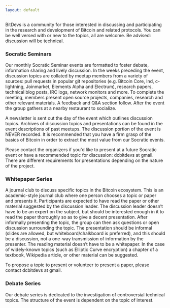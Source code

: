 ```yaml
---
layout: default
---
```


BitDevs is a community for those interested in discussing and participating in
the research and development of Bitcoin and related protocols. You can be well
versed with or new to the topics, all are welcome. Be advised: discussion will
be technical.

### Socratic Seminars

Our monthly Socratic Seminar events are formatted to foster debate, information
sharing and lively discussion. In the weeks preceding the event, discussion
topics are collated by meetup members from a variety of sources: pull requests
in popular git repositories (e.g. Bitcoin Core, lnd, c-lightning, Joinmarket,
Elements Alpha and Electrum), research papers, technical blog posts, IRC logs,
network monitors and more. To complete the meeting, members present open source
projects, companies, research and other relevant materials. A feedback and Q&A
section follow. After the event the group gathers at a nearby restaurant to
socialize.

A newsletter is sent out the day of the event which outlines discussion topics.
Archives of discussion topics and presentations can be found in the event
descriptions of past meetups. The discussion portion of the event is NEVER
recorded. It is recommended that you have a firm grasp of the basics of Bitcoin
in order to extract the most value from our Socratic events.

Please contact the organizers if you'd like to present at a future Socratic
event or have a recommended topic for discussion: dcbitdevs at gmail. There
are different requirements for presentations depending on the nature of the
project.

### Whitepaper Series

A journal club to discuss specific topics in the Bitcoin ecosystem. This is an
academic-style journal club where one person chooses a topic or paper and
presents it. Participants are expected to have read the paper or other material
suggested by the discussion leader. The discussion leader doesn’t have to be an
expert on the subject, but should be interested enough in it to read the paper
thoroughly so as to give a decent presentation. After informally presenting the
topic, the group can then ask questions or open discussion surrounding the
topic. The presentation should be informal (slides are allowed, but
whiteboard/chalkboard is preferred), and this should be a discussion, not a
one-way transmission of information by the presenter. The reading material
doesn’t have to be a whitepaper. In the case of widely-known topics (such as
Elliptic Curve encryption) a chapter of a textbook, Wikipedia article, or other
material can be suggested.

To propose a topic to present or volunteer to present a paper, please contact
dcbitdevs at gmail.

### Debate Series

Our debate series is dedicated to the investigation of controversial technical
topics. The structure of the event is dependent on the topic of interest.
